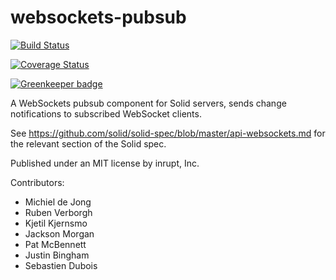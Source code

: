 # websockets-pubsub

[![Build Status](https://travis-ci.org/inrupt/websockets-pubsub.svg?branch=master)](https://travis-ci.org/inrupt/websockets-pubsub)

[![Coverage Status](https://coveralls.io/repos/github/inrupt/websockets-pubsub/badge.svg?branch=master)](https://coveralls.io/github/inrupt/websockets-pubsub?branch=master)

[![Greenkeeper badge](https://badges.greenkeeper.io/inrupt/websockets-pubsub.svg)](https://greenkeeper.io/)

A WebSockets pubsub component for Solid servers, sends change notifications to subscribed WebSocket clients.

See https://github.com/solid/solid-spec/blob/master/api-websockets.md for the relevant section of the Solid spec.

Published under an MIT license by inrupt, Inc.

Contributors:
* Michiel de Jong
* Ruben Verborgh
* Kjetil Kjernsmo
* Jackson Morgan
* Pat McBennett
* Justin Bingham
* Sebastien Dubois
